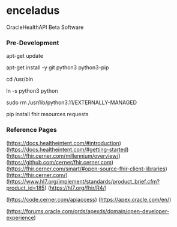 # enceladus
OracleHealthAPI Beta Software

### Pre-Development

apt-get update 

apt-get install -y git python3 python3-pip 

cd /usr/bin 

ln -s python3 python 

sudo rm /usr/lib/python3.11/EXTERNALLY-MANAGED 

pip install fhir.resources requests 
 
### Reference Pages

(https://docs.healtheintent.com/#introduction)
(https://docs.healtheintent.com/#getting-started)
(https://fhir.cerner.com/millennium/overview/)
(https://github.com/cerner/fhir.cerner.com)
(https://fhir.cerner.com/smart/#open-source-fhir-client-libraries)
(https://fhir.cerner.com/)
(https://www.hl7.org/implement/standards/product_brief.cfm?product_id=185)
(https://hl7.org/fhir/R4/)

(https://code.cerner.com/apiaccess)
(https://apex.oracle.com/en/)

(https://forums.oracle.com/ords/apexds/domain/open-developer-experience)

